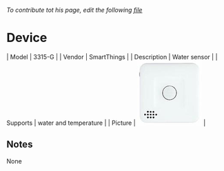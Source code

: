 
*To contribute tot his page, edit the following
[file](https://github.com/Koenkk/zigbee2mqtt.io/blob/master/docgen/device_page_notes.js)*

# Device

| Model | 3315-G  |
| Vendor  | SmartThings  |
| Description | Water sensor |
| Supports | water and temperature |
| Picture | ![../images/devices/3315-G.jpg](../images/devices/3315-G.jpg) |

## Notes

None
